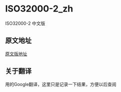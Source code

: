 # ISO32000-2_zh
ISO32000-2 中文版

## 原文地址

[原文版地址](https://www.iso.org/obp/ui/#iso:std:iso:32000:-2:ed-1:v1:en)

## 关于翻译

用的Google翻译，这里只是记录一下结果，方便以后查阅
